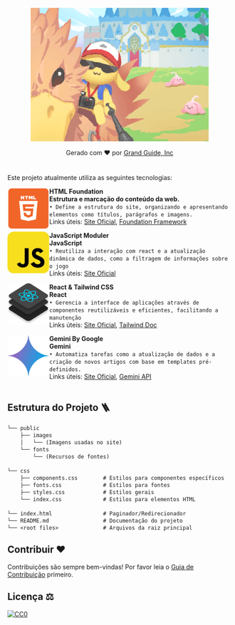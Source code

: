 <p align="center">
  <img src="https://raw.githubusercontent.com/Grand-Guide/Grand-Guide.github.io/main/public/images/ET03002.png" alt="Grand Guide Thumbnail"/>
</p>

<p align="center">
  Gerado com ❤️ por <a href="https://github.com/Grand-Guide">Grand Guide, Inc</a>
</p>

#
Este projeto atualmente utiliza as seguintes tecnologias:</p>

[<img align="left" height="94px" width="94px" alt="Warpnet" src="https://raw.githubusercontent.com/Grand-Guide/Grand-Guide.github.io/main/public/images/html.png"/>](https://www.spacex.com/)

**HTML Foundation** \
**Estrutura e marcação do conteúdo da web.** \
`• Define a estrutura do site, organizando e apresentando elementos como títulos, parágrafos e imagens.` \
Links úteis: [Site Oficial](https://www.w3.org/html/), [Foundation Framework](<https://get.foundation/>)
<br/>

[<img align="left" height="94px" width="94px" alt="Nubank" src="https://raw.githubusercontent.com/Grand-Guide/Grand-Guide.github.io/main/public/images/javascript.png"/>](https://nubank.com.br/)

**JavaScript Moduler** \
**JavaScript** \
`• Reutiliza a interação com react e a atualização dinâmica de dados, como a filtragem de informações sobre o jogo` \
Links úteis: [Site Oficial](https://www.javascript.com/)
<br/>

[<img align="left" height="94px" width="94px" alt="Rocketseat" src="https://raw.githubusercontent.com/Grand-Guide/Grand-Guide.github.io/main/public/images/reactnative.png"/>](https://rocketseat.com.br/)

**React & Tailwind CSS** \
**React** \
`• Gerencia a interface de aplicações através de componentes reutilizáveis e eficientes, facilitando a manutenção` \
Links úteis: [Site Oficial](https://react.dev/), [Tailwind Doc](https://tailwindcss.com/docs/installation)
<br/>

[<img align="left" height="94px" width="94px" alt="Nubank" src="https://raw.githubusercontent.com/Grand-Guide/Grand-Guide.github.io/main/public/images/gemini.png"/>](https://nubank.com.br/)

**Gemini By Google** \
**Gemini** \
`• Automatiza tarefas como a atualização de dados e a criação de novos artigos com base em templates pré-definidos.` \
Links úteis: [Site Oficial](https://gemini.google.com/), [Gemini API](https://ai.google.dev/gemini-api/docs/api-key?hl=pt-br)
<br/>
<br/>

## Estrutura do Projeto 🪜

```plaintext
└── public
    ├── images
    │   └── (Imagens usadas no site)
    └── fonts
        └── (Recursos de fontes)

└── css
    ├── components.css        # Estilos para componentes específicos
    ├── fonts.css             # Estilos para fontes
    ├── styles.css            # Estilos gerais
    └── index.css             # Estilos para elementos HTML

└── index.html                # Paginador/Redirecionador
└── README.md                 # Documentação do projeto
└── <root files>              # Arquivos da raiz principal
```

## Contribuir ❤️

Contribuições são sempre bem-vindas!
Por favor leia o [Guia de Contribuição](contributing.md) primeiro.

## Licença ⚖️

[![CC0](https://licensebuttons.net/p/zero/1.0/88x31.png)](https://creativecommons.org/licenses/by/4.0/?ref=chooser-v1)
